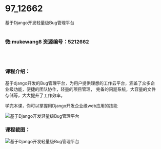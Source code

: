# 97_12662
基于Django开发轻量级Bug管理平台
<br/></br>
<h3>微:mukewang8 资源编号：5212662</h3>
<br/></br>
<h3>课程介绍：</h3>
<p>基于django开发的Bug管理平台，为用户提供理想的工作云平台，涵盖了众多企业级功能，便捷的团队协作，轻量的项目管理， 完备的问题系统，大容量的文件存储等，大大提升了工作效率。</p>
<p>学完本课，你可以掌握用<a title="查看与 Django 相关的文章" target="_blank">Django</a>开发企业级web应用的技能</p>
<p><img src="https://www.ko996.com/wp-content/uploads/img/2020/04/2-131-300x248.png" alt="基于Django开发轻量级Bug管理平台"></p>
<div class="info-desc">
<h3>课程截图：</h3>
<p><img src="https://www.ko996.com/wp-content/uploads/img/2020/04/1-195.png" alt="基于Django开发轻量级Bug管理平台"></p>


			
</div>
